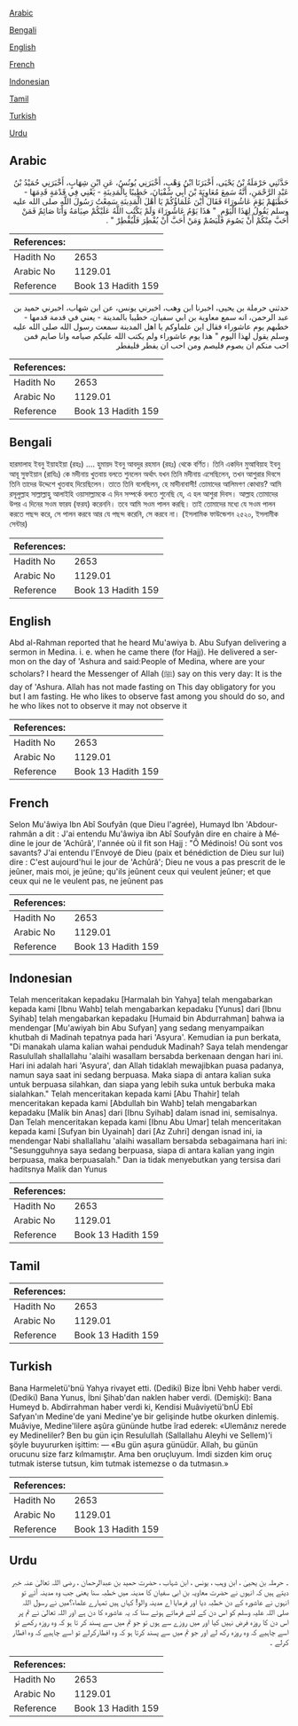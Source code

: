 [Arabic](#arabic)

[Bengali](#bengali)

[English](#english)

[French](#french)

[Indonesian](#indonesian)

[Tamil](#tamil)

[Turkish](#turkish)

[Urdu](#urdu)

## Arabic


<div dir="rtl" lang="ar" style={{fontSize:'larger',backgroundColor:'#f8f9fa',padding:20}}>
حَدَّثَنِي حَرْمَلَةُ بْنُ يَحْيَى، أَخْبَرَنَا ابْنُ وَهْبٍ، أَخْبَرَنِي يُونُسُ، عَنِ ابْنِ شِهَابٍ، أَخْبَرَنِي حُمَيْدُ بْنُ عَبْدِ الرَّحْمَنِ، أَنَّهُ سَمِعَ مُعَاوِيَةَ بْنَ أَبِي سُفْيَانَ، خَطِيبًا بِالْمَدِينَةِ - يَعْنِي فِي قَدْمَةٍ قَدِمَهَا - خَطَبَهُمْ يَوْمَ عَاشُورَاءَ فَقَالَ أَيْنَ عُلَمَاؤُكُمْ يَا أَهْلَ الْمَدِينَةِ سَمِعْتُ رَسُولَ اللَّهِ صلى الله عليه وسلم يَقُولُ لِهَذَا الْيَوْمِ ‏ "‏ هَذَا يَوْمُ عَاشُورَاءَ وَلَمْ يَكْتُبِ اللَّهُ عَلَيْكُمْ صِيَامَهُ وَأَنَا صَائِمٌ فَمَنْ أَحَبَّ مِنْكُمْ أَنْ يَصُومَ فَلْيَصُمْ وَمَنْ أَحَبَّ أَنْ يُفْطِرَ فَلْيُفْطِرْ ‏"‏ ‏.‏
</div>
<div style={{backgroundColor:'#f8f9fa',padding:20, marginBottom: 10}}><table> <thead> <tr> <th>References:</th> <th></th> </tr> </thead> <tbody><tr><td>Hadith No</td><td>2653</td></tr><tr><td>Arabic No</td><td>1129.01</td></tr><tr><td>Reference</td><td>Book 13 Hadith 159</td></tr></tbody></table></div>


<div dir="rtl" lang="ar" style={{fontSize:'larger',backgroundColor:'#f8f9fa',padding:20}}>
حدثني حرملة بن يحيى، اخبرنا ابن وهب، اخبرني يونس، عن ابن شهاب، اخبرني حميد بن عبد الرحمن، انه سمع معاوية بن ابي سفيان، خطيبا بالمدينة - يعني في قدمة قدمها - خطبهم يوم عاشوراء فقال اين علماوكم يا اهل المدينة سمعت رسول الله صلى الله عليه وسلم يقول لهذا اليوم " هذا يوم عاشوراء ولم يكتب الله عليكم صيامه وانا صايم فمن احب منكم ان يصوم فليصم ومن احب ان يفطر فليفطر
</div>
<div style={{backgroundColor:'#f8f9fa',padding:20, marginBottom: 10}}><table> <thead> <tr> <th>References:</th> <th></th> </tr> </thead> <tbody><tr><td>Hadith No</td><td>2653</td></tr><tr><td>Arabic No</td><td>1129.01</td></tr><tr><td>Reference</td><td>Book 13 Hadith 159</td></tr></tbody></table></div>

## Bengali


<div dir="ltr" lang="bn" style={{fontSize:'larger',backgroundColor:'#f8f9fa',padding:20}}>
হারমালাহ ইবনু ইয়াহইয়া (রহঃ) .... হুমায়দ ইবনু আবদুর রহমান (রহঃ) থেকে বর্ণিত। তিনি একদিন মুআবিয়াহ ইবনু আবূ সুফইয়ান (রাযিঃ) কে মদীনায় খুতবায় বলতে শুনলেন অর্থাৎ যখন তিনি মদীনায় এসেছিলেন, তখন আশুরার দিবসে তিনি তাদের উদ্দেশে খুতবাহ দিয়েছিলেন। তাতে তিনি বলেছিলন, হে মাদীনাবাসী! তোমাদের আলিমগণ কোথায়? আমি রসূলুল্লাহ সাল্লাল্লাহু আলাইহি ওয়াসাল্লামকে এ দিন সম্পর্কে বলতে শুনেছি যে, এ হল আশুরা দিবস। আল্লাহ তোমাদের উপর এ দিনের সওম ফারয (ফরয) করেননি। তবে আমি সওম পালন করছি। তাই তোমাদের মধ্যে যে সওম পালন করতে পছন্দ করে, সে পালন করবে আর যে পছন্দ করেনি, সে করবে না। (ইসলামিক ফাউন্ডেশন ২৫২০, ইসলামীক সেন্টার)
</div>
<div style={{backgroundColor:'#f8f9fa',padding:20, marginBottom: 10}}><table> <thead> <tr> <th>References:</th> <th></th> </tr> </thead> <tbody><tr><td>Hadith No</td><td>2653</td></tr><tr><td>Arabic No</td><td>1129.01</td></tr><tr><td>Reference</td><td>Book 13 Hadith 159</td></tr></tbody></table></div>

## English


<div dir="ltr" lang="en" style={{fontSize:'larger',backgroundColor:'#f8f9fa',padding:20}}>
Abd al-Rahman reported that he heard Mu'awiya b. Abu Sufyan delivering a sermon in Medina. i. e. when he came there (for Hajj). He delivered a sermon on the day of 'Ashura and said:People of Medina, where are your scholars? I heard the Messenger of Allah (ﷺ) say on this very day: It is the day of 'Ashura. Allah has not made fasting on This day obligatory for you but I am fasting. He who likes to observe fast among you should do so, and he who likes not to observe it may not observe it
</div>
<div style={{backgroundColor:'#f8f9fa',padding:20, marginBottom: 10}}><table> <thead> <tr> <th>References:</th> <th></th> </tr> </thead> <tbody><tr><td>Hadith No</td><td>2653</td></tr><tr><td>Arabic No</td><td>1129.01</td></tr><tr><td>Reference</td><td>Book 13 Hadith 159</td></tr></tbody></table></div>

## French


<div dir="ltr" lang="fr" style={{fontSize:'larger',backgroundColor:'#f8f9fa',padding:20}}>
Selon Mu'âwiya Ibn Abî Soufyân (que Dieu l'agrée), Humayd Ibn 'Abdourrahmân a dit : J'ai entendu Mu'âwiya ibn Abî Soufyân dire en chaire à Médine le jour de 'Achûrâ', l'année où il fit son Hajj : "Ô Médinois! Où sont vos savants? J'ai entendu l'Envoyé de Dieu (paix et bénédiction de Dieu sur lui) dire : C'est aujourd'hui le jour de 'Achûrâ'; Dieu ne vous a pas prescrit de le jeûner, mais moi, je jeûne; qu'ils jeûnent ceux qui veulent jeûner; et que ceux qui ne le veulent pas, ne jeûnent pas
</div>
<div style={{backgroundColor:'#f8f9fa',padding:20, marginBottom: 10}}><table> <thead> <tr> <th>References:</th> <th></th> </tr> </thead> <tbody><tr><td>Hadith No</td><td>2653</td></tr><tr><td>Arabic No</td><td>1129.01</td></tr><tr><td>Reference</td><td>Book 13 Hadith 159</td></tr></tbody></table></div>

## Indonesian


<div dir="ltr" lang="id" style={{fontSize:'larger',backgroundColor:'#f8f9fa',padding:20}}>
Telah menceritakan kepadaku [Harmalah bin Yahya] telah mengabarkan kepada kami [Ibnu Wahb] telah mengabarkan kepadaku [Yunus] dari [Ibnu Syihab] telah mengabarkan kepadaku [Humaid bin Abdurrahman] bahwa ia mendengar [Mu'awiyah bin Abu Sufyan] yang sedang menyampaikan khutbah di Madinah tepatnya pada hari 'Asyura'. Kemudian ia pun berkata, "Di manakah ulama kalian wahai penduduk Madinah? Saya telah mendengar Rasulullah shallallahu 'alaihi wasallam bersabda berkenaan dengan hari ini. Hari ini adalah hari 'Asyura', dan Allah tidaklah mewajibkan puasa padanya, namun saya saat ini sedang berpuasa. Maka siapa di antara kalian suka untuk berpuasa silahkan, dan siapa yang lebih suka untuk berbuka maka sialahkan." Telah menceritakan kepada kami [Abu Thahir] telah menceritakan kepada kami [Abdullah bin Wahb] telah mengabarkan kepadaku [Malik bin Anas] dari [Ibnu Syihab] dalam isnad ini, semisalnya. Dan Telah menceritakan kepada kami [Ibnu Abu Umar] telah menceritakan kepada kami [Sufyan bin Uyainah] dari [Az Zuhri] dengan isnad ini, ia mendengar Nabi shallallahu 'alaihi wasallam bersabda sebagaimana hari ini: "Sesungguhnya saya sedang berpuasa, siapa di antara kalian yang ingin berpuasa, maka berpuasalah." Dan ia tidak menyebutkan yang tersisa dari haditsnya Malik dan Yunus
</div>
<div style={{backgroundColor:'#f8f9fa',padding:20, marginBottom: 10}}><table> <thead> <tr> <th>References:</th> <th></th> </tr> </thead> <tbody><tr><td>Hadith No</td><td>2653</td></tr><tr><td>Arabic No</td><td>1129.01</td></tr><tr><td>Reference</td><td>Book 13 Hadith 159</td></tr></tbody></table></div>

## Tamil


<div dir="ltr" lang="ta" style={{fontSize:'larger',backgroundColor:'#f8f9fa',padding:20}}>

</div>
<div style={{backgroundColor:'#f8f9fa',padding:20, marginBottom: 10}}><table> <thead> <tr> <th>References:</th> <th></th> </tr> </thead> <tbody><tr><td>Hadith No</td><td>2653</td></tr><tr><td>Arabic No</td><td>1129.01</td></tr><tr><td>Reference</td><td>Book 13 Hadith 159</td></tr></tbody></table></div>

## Turkish


<div dir="ltr" lang="tr" style={{fontSize:'larger',backgroundColor:'#f8f9fa',padding:20}}>
Bana Harmeletü'bnü Yahya rivayet etti. (Dediki) Bize İbni Vehb haber verdi. (Dediki) Bana Yunus, İbni Şihab'dan naklen haber verdi. (Demişki): Bana Humeyd b. Abdirrahman haber verdi ki, Kendisi Muâviyetü'bnÜ Ebî Safyan'ın Medine'de yani Medine'ye bir gelişinde hutbe okurken dinlemiş. Muâviye, Medine'lilere aşûra gününde hutbe îrad ederek: «Ulemânız nerede ey Medineliler? Ben bu gün için Resulullah (Sallallahu Aleyhi ve Sellem)'i şöyle buyururken işittim: — «Bu gün aşura günüdür. Allah, bu günün orucunu size farz kılmamıştır. Ama ben oruçluyum. İmdi sizden kim oruç tutmak isterse tutsun, kim tutmak istemezse o da tutmasın.»
</div>
<div style={{backgroundColor:'#f8f9fa',padding:20, marginBottom: 10}}><table> <thead> <tr> <th>References:</th> <th></th> </tr> </thead> <tbody><tr><td>Hadith No</td><td>2653</td></tr><tr><td>Arabic No</td><td>1129.01</td></tr><tr><td>Reference</td><td>Book 13 Hadith 159</td></tr></tbody></table></div>

## Urdu


<div dir="rtl" lang="ur" style={{fontSize:'larger',backgroundColor:'#f8f9fa',padding:20}}>
۔ حرملہ بن یحییٰ ، ابن وہب ، یونس ، ابن شہاب ، حضرت حمید بن عبدالرحمان ، رضی اللہ تعالیٰ عنہ خبر دیتے ہیں کہ انہوں نے حضرت معاویہ بن ابی سفیان کا مدینہ میں خطبہ سنا یعنی جب وہ مدینہ آئے تو انہوں نے عاشورہ کے دن خطبہ دیا اور فرمایا اے مدینہ والو! کہاں ہیں تمہارے علماء؟میں نے رسول اللہ صلی اللہ علیہ وسلم کو اس دن کے لئے فرماتے ہوئے سنا کہ یہ عاشورہ کا دن ہے اور اللہ تعالیٰ نے تم پر اس دن کا روزہ فرض نہیں کیا اور میں روزے سے ہوں تو جو تم میں سے پسند کر تا ہو کہ وہ روزہ رکھے تو اسے چاہیے کہ وہ روزہ رکھ لے اور جو تم میں سے پسند کرتا ہو کہ وہ افطارکرلے تو اسے چاہیے کہ وہ افطار کرلے ۔
</div>
<div style={{backgroundColor:'#f8f9fa',padding:20, marginBottom: 10}}><table> <thead> <tr> <th>References:</th> <th></th> </tr> </thead> <tbody><tr><td>Hadith No</td><td>2653</td></tr><tr><td>Arabic No</td><td>1129.01</td></tr><tr><td>Reference</td><td>Book 13 Hadith 159</td></tr></tbody></table></div>